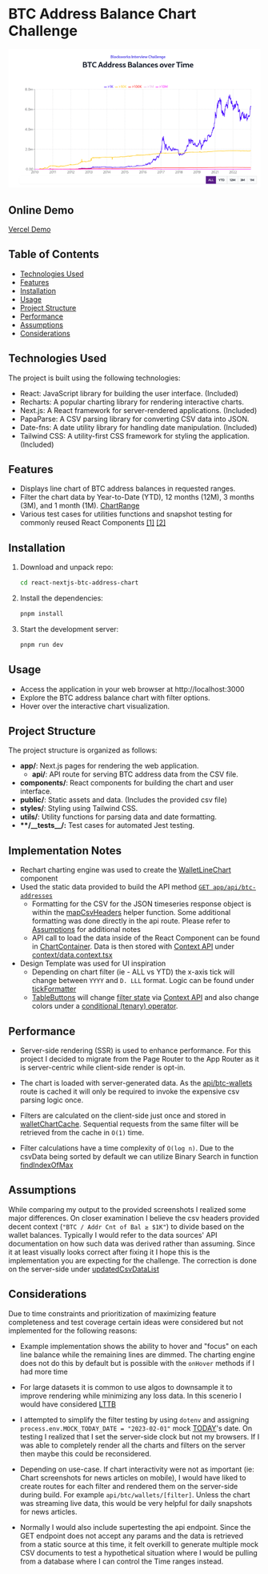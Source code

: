 # BTC Address Balance Chart Challenge

![Screenshot of the BTC Address Balance Chart](chart-andy.png)

## Online Demo

[Vercel Demo](https://andynullwong-linechart.vercel.app//)

## Table of Contents

- [Technologies Used](#technologies-used)
- [Features](#features)
- [Installation](#installation)
- [Usage](#usage)
- [Project Structure](#project-structure)
- [Performance](#performance)
- [Assumptions](#assumptions)
- [Considerations](#considerations)

## Technologies Used

The project is built using the following technologies:

- React: JavaScript library for building the user interface. (Included)
- Recharts: A popular charting library for rendering interactive charts.
- Next.js: A React framework for server-rendered applications. (Included)
- PapaParse: A CSV parsing library for converting CSV data into JSON.
- Date-fns: A date utility library for handling date manipulation. (Included)
- Tailwind CSS: A utility-first CSS framework for styling the application. (Included)

## Features

- Displays line chart of BTC address balances in requested ranges.
- Filter the chart data by Year-to-Date (YTD), 12 months (12M), 3 months (3M), and 1 month (1M). [ChartRange](types/chartRange.type.ts)
- Various test cases for utilities functions and snapshot testing for commonly reused React Components [[1]](components/**tests**) [[2]](utils/**tests**)

## Installation

1. Download and unpack repo:

   ```bash
   cd react-nextjs-btc-address-chart
   ```

2. Install the dependencies:

   ```bash
   pnpm install
   ```

3. Start the development server:

   ```bash
   pnpm run dev
   ```

## Usage

- Access the application in your web browser at http://localhost:3000
- Explore the BTC address balance chart with filter options.
- Hover over the interactive chart visualization.

## Project Structure

The project structure is organized as follows:

- **app/**: Next.js pages for rendering the web application.
  - **api/**: API route for serving BTC address data from the CSV file.
- **components/**: React components for building the chart and user interface.
- **public/**: Static assets and data. (Includes the provided csv file)
- **styles/**: Styling using Tailwind CSS.
- **utils/**: Utility functions for parsing data and date formatting.
- **\*\*/\_\_tests\_\_/:** Test cases for automated Jest testing.

## Implementation Notes

- Rechart charting engine was used to create the [WalletLineChart](components/WalletLineChart.tsx#L53) component
- Used the static data provided to build the API method [`GET app/api/btc-addresses`](app/api/btc-wallets/route.ts)
  - Formatting for the CSV for the JSON timeseries response object is within the [mapCsvHeaders](utils/mapCsvHeaders.ts) helper function. Some additional formatting was done directly in the api route. Please refer to [Assumptions](#assumptions) for additional notes
  - API call to load the data inside of the React Component can be found in [ChartContainer](components/ChartContainer.tsx). Data is then stored with [Context API](https://react.dev/learn/passing-data-deeply-with-context) under [context/data.context.tsx](context/data.context.tsx)
- Design Template was used for UI inspiration
   - Depending on chart filter (ie - ALL vs YTD) the x-axis tick will change between `YYYY` and `D. LLL` format. Logic can be found under [tickFormatter](components/WalletLineChart.tsx#L47)
   - [TableButtons](components/TableButtons.tsx) will change [filter state](components/TableButtons.tsx#L28) via [Context API](https://react.dev/learn/passing-data-deeply-with-context) and also change colors under a [conditional (tenary) operator](components/TableButtons.tsx#L20).
## Performance

- Server-side rendering (SSR) is used to enhance performance. For this project I decided to migrate from the Page Router to the App Router as it is server-centric while client-side render is opt-in.
- The chart is loaded with server-generated data. As the [api/btc-wallets](app/api/btc-wallets/route.ts) route is cached it will only be required to invoke the expensive csv parsing logic once.

- Filters are calculated on the client-side just once and stored in [walletChartCache](utils/walletUtil.ts#L6). Sequential requests from the same filter will be retrieved from the cache in `O(1)` time.

- Filter calculations have a time complexity of `O(log n)`. Due to the csvData being sorted by default we can utilize Binary Search in function [findIndexOfMax](utils/walletUtil.ts#L32)

## Assumptions

While comparing my output to the provided screenshots I realized some major differences. On closer examination I believe the csv headers provided decent context (`"BTC / Addr Cnt of Bal ≥ $1K"`) to divide based on the wallet balances. Typically I would refer to the data sources' API documentation on how such data was derived rather than assuming. Since it at least visually looks correct after fixing it I hope this is the implementation you are expecting for the challenge. The correction is done on the server-side under [updatedCsvDataList](app/api/btc-wallets/route.ts#L29)

## Considerations

Due to time constraints and prioritization of maximizing feature completeness and test coverage certain ideas were considered but not implemented for the following reasons:

- Example implementation shows the ability to hover and "focus" on each line balance while the remaining lines are dimmed. The charting engine does not do this by default but is possible with the `onHover` methods if I had more time

- For large datasets it is common to use algos to downsample it to improve rendering while minimizing any loss data. In this scenerio I would have considered [LTTB](https://github.com/sveinn-steinarsson/flot-downsample)

- I attempted to simplify the filter testing by using `dotenv` and assigning `process.env.MOCK_TODAY_DATE = "2023-02-01"` mock [TODAY](utils/walletUtil.ts#L8)'s date. On testing I realized that I set the server-side clock but not my browsers. If I was able to completely render all the charts and filters on the server then maybe this could be reconsidered.

- Depending on use-case. If chart interactivity were not as important (ie: Chart screenshots for news articles on mobile), I would have liked to create routes for each filter and rendered them on the server-side during build. For example `api/btc/wallets/[filter]`. Unless the chart was streaming live data, this would be very helpful for daily snapshots for news articles.

- Normally I would also include supertesting the api endpoint. Since the GET endpoint does not accept any params and the data is retrieved from a static source at this time, it felt overkill to generate multiple mock CSV documents to test a hypothetical situation where I would be pulling from a database where I can control the Time ranges instead.